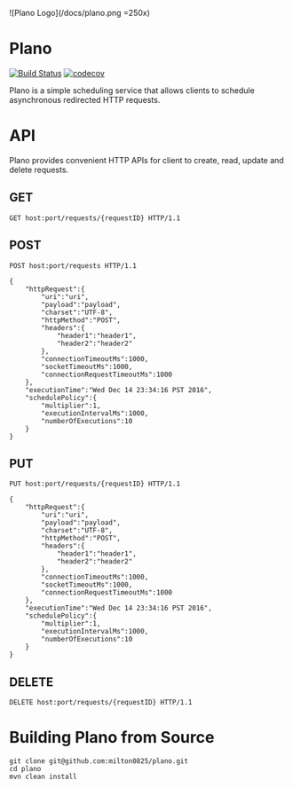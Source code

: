 ![Plano Logo](/docs/plano.png =250x)

# Plano
[![Build Status](https://travis-ci.org/milton0825/plano.svg?branch=master)](https://travis-ci.org/milton0825/plano) [![codecov](https://codecov.io/gh/milton0825/plano/branch/master/graph/badge.svg)](https://codecov.io/gh/milton0825/plano)

Plano is a simple scheduling service that allows clients to schedule asynchronous redirected HTTP requests.

# API
Plano provides convenient HTTP APIs for client to create, read, update and delete requests.

## GET
```
GET host:port/requests/{requestID} HTTP/1.1
```

## POST
```
POST host:port/requests HTTP/1.1

{
    "httpRequest":{
        "uri":"uri",
        "payload":"payload",
        "charset":"UTF-8",
        "httpMethod":"POST",
        "headers":{
            "header1":"header1",
            "header2":"header2"
        },
        "connectionTimeoutMs":1000,
        "socketTimeoutMs":1000,
        "connectionRequestTimeoutMs":1000
    },
    "executionTime":"Wed Dec 14 23:34:16 PST 2016",
    "schedulePolicy":{
        "multiplier":1,
        "executionIntervalMs":1000,
        "numberOfExecutions":10
    }
}
```

## PUT
```
PUT host:port/requests/{requestID} HTTP/1.1

{
    "httpRequest":{
        "uri":"uri",
        "payload":"payload",
        "charset":"UTF-8",
        "httpMethod":"POST",
        "headers":{
            "header1":"header1",
            "header2":"header2"
        },
        "connectionTimeoutMs":1000,
        "socketTimeoutMs":1000,
        "connectionRequestTimeoutMs":1000
    },
    "executionTime":"Wed Dec 14 23:34:16 PST 2016",
    "schedulePolicy":{
        "multiplier":1,
        "executionIntervalMs":1000,
        "numberOfExecutions":10
    }
}
```

## DELETE
```
DELETE host:port/requests/{requestID} HTTP/1.1
```

# Building Plano from Source
```
git clone git@github.com:milton0825/plano.git
cd plano
mvn clean install
```
